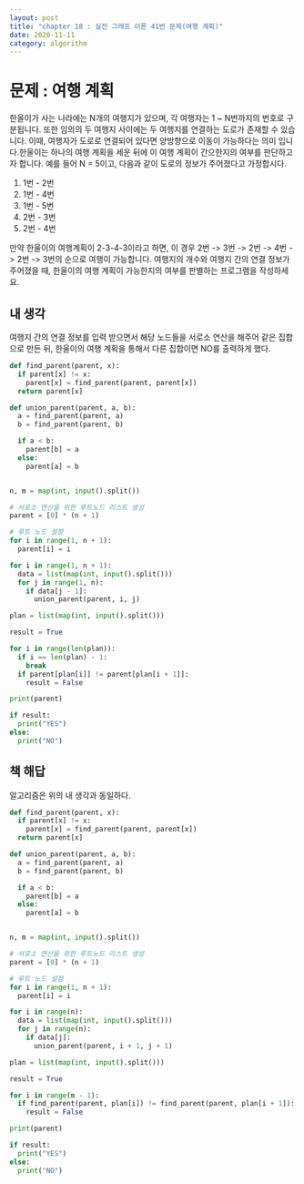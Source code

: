 ```yaml
---
layout: post
title: "chapter 18 : 실전 그래프 이론 41번 문제(여행 계획)"
date: 2020-11-11
category: algorithm
---
```

# 문제 : 여행 계획
한올이가 사는 나라에는 N개의 여행지가 있으며, 각 여행자는 1 ~ N번까지의 번호로 구분됩니다. 또한 임의의 두 여행지 사이에는 두 여행지를 연결하는 도로가 존재할 수 있습니다. 이때, 여행자가 도로로 연결되어 있다면 양방향으로 이동이 가능하다는 의미 입니다.한울이는 하나의 여행 계획을 세운 뒤에 이 여행 계획이 간으한지의 여부를 판단하고자 합니다. 예를 들어 N = 5이고, 다음과 같이 도로의 정보가 주어졌다고 가정합시다.
1. 1번 - 2번
2. 1번 - 4번
3. 1번 - 5번
4. 2번 - 3번
5. 2번 - 4번   

만약 한울이의 여행계획이 2-3-4-3이라고 하면, 이 경우 2번 -> 3번 -> 2번 -> 4번 -> 2번 -> 3번의 순으로 여행이 가능합니다. 여행지의 개수와 여행지 간의 연결 정보가 주어졌을 때, 한울이의 여행 계획이 가능한지의 여부를 판별하는 프로그램을 작성하세요.   

## 내 생각
여행지 간의 연결 정보를 입력 받으면서 해당 노드들을 서로소 연산을 해주어 같은 집합으로 만든 뒤, 한울이의 여행 계획을 통해서 다른 집합이면 NO를 출력하게 했다.
```python
def find_parent(parent, x):
  if parent[x] != x:
    parent[x] = find_parent(parent, parent[x])
  return parent[x]

def union_parent(parent, a, b):
  a = find_parent(parent, a)
  b = find_parent(parent, b)

  if a < b:
    parent[b] = a
  else:
    parent[a] = b


n, m = map(int, input().split())

# 서로소 연산을 위한 루트노드 리스트 생성
parent = [0] * (n + 1)

# 루트 노드 설정
for i in range(1, n + 1):
  parent[i] = i

for i in range(1, n + 1):
  data = list(map(int, input().split()))
  for j in range(1, n):
    if data[j - 1]:
      union_parent(parent, i, j)

plan = list(map(int, input().split()))

result = True

for i in range(len(plan)):
  if i == len(plan) - 1:
    break
  if parent[plan[i]] != parent[plan[i + 1]]:
    result = False

print(parent)

if result:
  print("YES")
else:
  print("NO")
```
## 책 해답
알고리즘은 위의 내 생각과 동일하다.   
```python
def find_parent(parent, x):
  if parent[x] != x:
    parent[x] = find_parent(parent, parent[x])
  return parent[x]

def union_parent(parent, a, b):
  a = find_parent(parent, a)
  b = find_parent(parent, b)

  if a < b:
    parent[b] = a
  else:
    parent[a] = b


n, m = map(int, input().split())

# 서로소 연산을 위한 루트노드 리스트 생성
parent = [0] * (n + 1)

# 루트 노드 설정
for i in range(1, n + 1):
  parent[i] = i

for i in range(n):
  data = list(map(int, input().split()))
  for j in range(n):
    if data[j]:
      union_parent(parent, i + 1, j + 1)

plan = list(map(int, input().split()))

result = True

for i in range(m - 1):
  if find_parent(parent, plan[i]) != find_parent(parent, plan[i + 1]):
    result = False

print(parent)

if result:
  print("YES")
else:
  print("NO")
```
